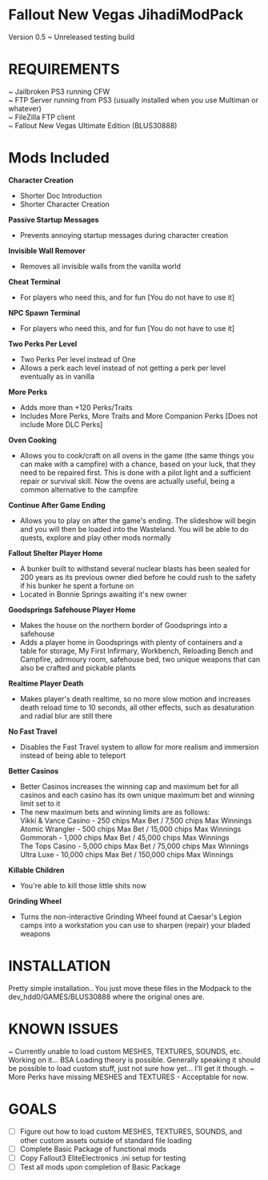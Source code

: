 # Fallout New Vegas JihadiModPack

 Version 0.5 ~ Unreleased testing build
 
 # REQUIREMENTS #
 
 ~ Jailbroken PS3 running CFW  
 ~ FTP Server running from PS3 (usually installed when you use Multiman or whatever)  
 ~ FileZilla FTP client  
 ~ Fallout New Vegas Ultimate Edition (BLUS30888)
 
 # Mods Included #
 
 **Character Creation**  
   - Shorter Doc Introduction  
   - Shorter Character Creation
   
 **Passive Startup Messages**  
   - Prevents annoying startup messages during character creation
   
 **Invisible Wall Remover**  
   - Removes all invisible walls from the vanilla world
 
 **Cheat Terminal**  
   - For players who need this, and for fun [You do not have to use it]
    
 **NPC Spawn Terminal**  
   - For players who need this, and for fun [You do not have to use it]
    
 **Two Perks Per Level**  
   - Two Perks Per level instead of One  
   - Allows a perk each level instead of not getting a perk per level eventually as in vanilla
    
 **More Perks**  
   - Adds more than +120 Perks/Traits
   - Includes More Perks, More Traits and More Companion Perks [Does not include More DLC Perks]
    
 **Oven Cooking**  
   - Allows you to cook/craft on all ovens in the game (the same things you can make with a campfire) with a chance, based on your luck, that they need to be repaired first. This is done with a pilot light and a sufficient repair or survival skill. Now the ovens are actually useful, being a common alternative to the campfire
  
 **Continue After Game Ending**  
   - Allows you to play on after the game's ending. The slideshow will begin and you will then be loaded into the Wasteland. You will be able to do quests, explore and play other mods normally
    
  **Fallout Shelter Player Home**  
   - A bunker built to withstand several nuclear blasts has been sealed for 200 years as its previous owner died before he could rush to the safety if his bunker he spent a fortune on 
   - Located in Bonnie Springs awaiting it's new owner
    
   **Goodsprings Safehouse Player Home**  
   - Makes the house on the northern border of Goodsprings into a safehouse
   - Adds a player home in Goodsprings with plenty of containers and a table for storage, My First Infirmary, Workbench, Reloading Bench and Campfire, adrmoury room, safehouse bed, two unique weapons that can also be crafted and pickable plants
    
  **Realtime Player Death**  
   - Makes player's death realtime, so no more slow motion and increases death reload time to 10 seconds, all other effects, such as desaturation and radial blur are still there
    
  **No Fast Travel**  
   - Disables the Fast Travel system to allow for more realism and immersion instead of being able to teleport
 
  **Better Casinos**  
   - Better Casinos increases the winning cap and maximum bet for all casinos and each casino has its own unique maximum bet and winning limit set to it
   - The new maximum bets and winning limits are as follows:  
        Vikki & Vance Casino - 250 chips Max Bet / 7,500 chips Max Winnings  
        Atomic Wrangler - 500 chips Max Bet / 15,000 chips Max Winnings  
        Gommorah - 1,000 chips Max Bet / 45,000 chips Max Winnings  
        The Tops Casino - 5,000 chips Max Bet / 75,000 chips Max Winnings  
        Ultra Luxe - 10,000 chips Max Bet / 150,000 chips Max Winnings  
        
  **Killable Children**  
   - You're able to kill those little shits now
         
  **Grinding Wheel**  
   - Turns the non-interactive Grinding Wheel found at Caesar's Legion camps into a workstation you can use to sharpen (repair) your bladed weapons
 
 # INSTALLATION #
 
 Pretty simple installation.. You just move these files in the Modpack to the dev_hdd0/GAMES/BLUS30888 where the original ones are.
 
 # KNOWN ISSUES #
 
 ~ Currently unable to load custom MESHES, TEXTURES, SOUNDS, etc. Working on it... BSA Loading theory is possible. Generally speaking it should be possible to load custom stuff, just not sure how yet... I'll get it though. 
 ~ More Perks have missing MESHES and TEXTURES - Acceptable for now.
 
 # GOALS #
 
- [ ] Figure out how to load custom MESHES, TEXTURES, SOUNDS, and other custom assets outside of standard file loading
- [ ] Complete Basic Package of functional mods
- [ ] Copy Fallout3 EliteElectronics .ini setup for testing
- [ ] Test all mods upon completion of Basic Package
